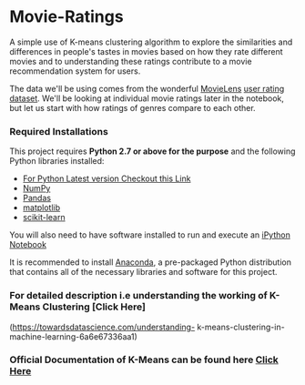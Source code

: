 # Movie-Ratings

A simple use of K-means clustering algorithm to explore the similarities and differences in people's tastes in movies based on how they rate different movies and to  understanding these ratings contribute to a movie recommendation system for users.

The data we'll be using comes from the wonderful [MovieLens](https://movielens.org/) [user rating dataset](https://grouplens.org/datasets/movielens/). We'll be looking at individual movie ratings later in the notebook, but let us start with how ratings of genres compare to each other.

### Required Installations

This project requires **Python 2.7 or above for the purpose** and the following Python libraries installed:

- [For Python Latest version Checkout this Link](https://www.python.org/downloads/)
- [NumPy](http://www.numpy.org/)
- [Pandas](http://pandas.pydata.org)
- [matplotlib](http://matplotlib.org/)
- [scikit-learn](http://scikit-learn.org/stable/)

You will also need to have software installed to run and execute an [iPython Notebook](http://ipython.org/notebook.html)

It is recommended to install [Anaconda](https://www.continuum.io/downloads), a pre-packaged Python distribution that contains all of the necessary libraries and software for this project.

### For detailed description i.e understanding the working of K-Means Clustering [Click Here]
(https://towardsdatascience.com/understanding-  k-means-clustering-in-machine-learning-6a6e67336aa1)
 
### Official Documentation of K-Means can be found here [Click Here](https://scikit-learn.org/stable/modules/generated/sklearn.cluster.KMeans.html)
